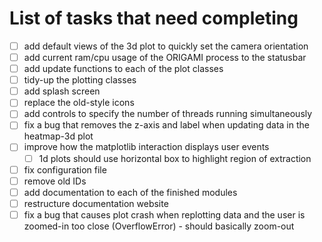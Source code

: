 # List of tasks that need completing

- [ ] add default views of the 3d plot to quickly set the camera orientation
- [ ] add current ram/cpu usage of the ORIGAMI process to the statusbar
- [ ] add update functions to each of the plot classes
- [ ] tidy-up the plotting classes
- [ ] add splash screen
- [ ] replace the old-style icons
- [ ] add controls to specify the number of threads running simultaneously
- [ ] fix a bug that removes the z-axis and label when updating data in the heatmap-3d plot
- [ ] improve how the matplotlib interaction displays user events
    - [ ] 1d plots should use horizontal box to highlight region of extraction
- [ ] fix configuration file
- [ ] remove old IDs
- [ ] add documentation to each of the finished modules
- [ ] restructure documentation website
- [ ] fix a bug that causes plot crash when replotting data and the user is zoomed-in too close (OverflowError) - should
    basically zoom-out